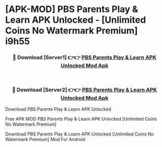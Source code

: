 # [APK-MOD] PBS Parents Play & Learn APK Unlocked - [Unlimited Coins No Watermark Premium] i9h55



<div align="center">
<h3>🔴 Download [Server1] 👉👉 <a href="https://momento.my/?title=PBS_Parents_Play_&_Learn_APK_Unlocked">PBS Parents Play & Learn APK Unlocked Mod Apk</a></h3><br>

<h3>🔴 Download [Server2] 👉👉 <a href="https://momento.my/?title=PBS_Parents_Play_&_Learn_APK_Unlocked">PBS Parents Play & Learn APK Unlocked Mod Apk</a></h3>
</div>



Download PBS Parents Play & Learn APK Unlocked 

Free APK MOD PBS Parents Play & Learn APK Unlocked [Unlimited Coins No Watermark Premium]

Download PBS Parents Play & Learn APK Unlocked [Unlimited Coins No Watermark Premium] Mod For Android
